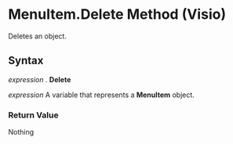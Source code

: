 
# MenuItem.Delete Method (Visio)

Deletes an object.


## Syntax

 _expression_ . **Delete**

 _expression_ A variable that represents a **MenuItem** object.


### Return Value

Nothing

